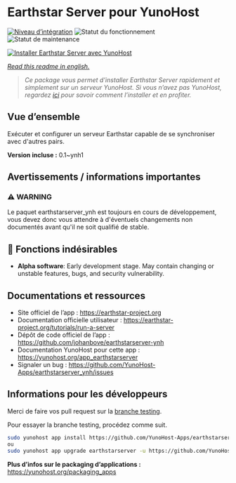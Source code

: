 <!--
N.B.: This README was automatically generated by https://github.com/YunoHost/apps/tree/master/tools/README-generator
It shall NOT be edited by hand.
-->

# Earthstar Server pour YunoHost

[![Niveau d’intégration](https://dash.yunohost.org/integration/earthstarserver.svg)](https://dash.yunohost.org/appci/app/earthstarserver) ![Statut du fonctionnement](https://ci-apps.yunohost.org/ci/badges/earthstarserver.status.svg) ![Statut de maintenance](https://ci-apps.yunohost.org/ci/badges/earthstarserver.maintain.svg)

[![Installer Earthstar Server avec YunoHost](https://install-app.yunohost.org/install-with-yunohost.svg)](https://install-app.yunohost.org/?app=earthstarserver)

*[Read this readme in english.](./README.md)*

> *Ce package vous permet d’installer Earthstar Server rapidement et simplement sur un serveur YunoHost.
Si vous n’avez pas YunoHost, regardez [ici](https://yunohost.org/#/install) pour savoir comment l’installer et en profiter.*

## Vue d’ensemble

Exécuter et configurer un serveur Earthstar capable de se synchroniser avec d'autres pairs.


**Version incluse :** 0.1~ynh1
## Avertissements / informations importantes

### :warning: WARNING
Le paquet earthstarserver_ynh est toujours en cours de développement, vous devez donc vous attendre à d'éventuels changements non documentés avant qu'il ne soit qualifié de stable.
## :red_circle: Fonctions indésirables

- **Alpha software**: Early development stage. May contain changing or unstable features, bugs, and security vulnerability.

## Documentations et ressources

* Site officiel de l’app : <https://earthstar-project.org>
* Documentation officielle utilisateur : <https://earthstar-project.org/tutorials/run-a-server>
* Dépôt de code officiel de l’app : <https://github.com/johanbove/earthstarserver-ynh>
* Documentation YunoHost pour cette app : <https://yunohost.org/app_earthstarserver>
* Signaler un bug : <https://github.com/YunoHost-Apps/earthstarserver_ynh/issues>

## Informations pour les développeurs

Merci de faire vos pull request sur la [branche testing](https://github.com/YunoHost-Apps/earthstarserver_ynh/tree/testing).

Pour essayer la branche testing, procédez comme suit.

``` bash
sudo yunohost app install https://github.com/YunoHost-Apps/earthstarserver_ynh/tree/testing --debug
ou
sudo yunohost app upgrade earthstarserver -u https://github.com/YunoHost-Apps/earthstarserver_ynh/tree/testing --debug
```

**Plus d’infos sur le packaging d’applications :** <https://yunohost.org/packaging_apps>
